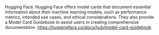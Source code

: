 Hugging Face: Hugging Face offers model cards that document essential information about their machine learning models, such as performance metrics, intended use cases, and ethical considerations. They also provide a Model Card Guidebook to assist users in creating comprehensive documentation. https://huggingface.co/docs/hub/model-card-guidebook
